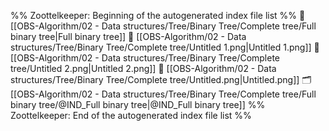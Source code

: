 %% Zoottelkeeper: Beginning of the autogenerated index file list  %%
📄 [[OBS-Algorithm/02 - Data structures/Tree/Binary Tree/Complete tree/Full binary tree|Full binary tree]]
📄 [[OBS-Algorithm/02 - Data structures/Tree/Binary Tree/Complete tree/Untitled 1.png|Untitled 1.png]]
📄 [[OBS-Algorithm/02 - Data structures/Tree/Binary Tree/Complete tree/Untitled 2.png|Untitled 2.png]]
📄 [[OBS-Algorithm/02 - Data structures/Tree/Binary Tree/Complete tree/Untitled.png|Untitled.png]]
🗂️ [[OBS-Algorithm/02 - Data structures/Tree/Binary Tree/Complete tree/Full binary tree/@IND_Full binary tree|@IND_Full binary tree]]
%% Zoottelkeeper: End of the autogenerated index file list  %%
